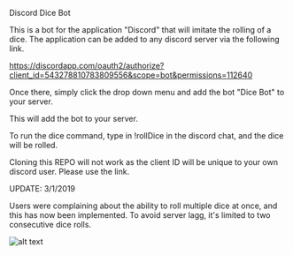 
Discord Dice Bot



This is a bot for the application "Discord" that will imitate the rolling of a dice. The application can be added to any discord server
via the following link.


https://discordapp.com/oauth2/authorize?client_id=543278810783809556&scope=bot&permissions=112640

Once there, simply click the drop down menu and add the bot "Dice Bot" to your server.

This will add the bot to your server.

To run the dice command, type in !rollDice in the discord chat, and the dice will be rolled.

Cloning this REPO will not work as the client ID will be unique to your own discord user. Please use the link.

UPDATE: 3/1/2019

Users were complaining about the ability to roll multiple dice at once, and this has now been implemented. To avoid server lagg, it's limited to two consecutive dice rolls.


![alt text](https://i.imgur.com/uGlYLmn.png)








